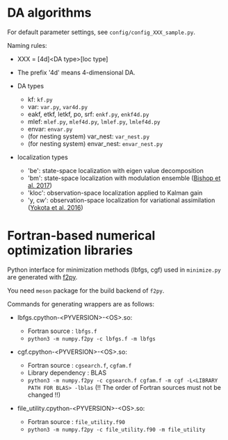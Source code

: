 # DA algorithms

For default parameter settings, see `config/config_XXX_sample.py`. 

Naming rules: 

- XXX = \[4d\]\<DA type\>\[loc type\]

- The prefix '4d' means 4-dimensional DA.

- DA types

    * kf: `kf.py`
    * var: `var.py`, `var4d.py`
    * eakf, etkf, letkf, po, srf: `enkf.py`, `enkf4d.py`
    * mlef: `mlef.py`, `mlef4d.py`, `lmlef.py`, `lmlef4d.py`
    * envar: `envar.py`
    * (for nesting system) var_nest: `var_nest.py`
    * (for nesting system) envar_nest: `envar_nest.py`

- localization types

    * 'be': state-space localization with eigen value decomposition
    * 'bm': state-space localization with modulation ensemble ([Bishop et al. 2017](https://doi.org/10.1175/MWR-D-17-0102.1))
    * 'kloc': observation-space localization applied to Kalman gain
    * 'y, cw': observation-space localization for variational assimilation ([Yokota et al. 2016](https://doi.org/10.2151/sola.2016-019))

# Fortran-based numerical optimization libraries

Python interface for minimization methods (lbfgs, cgf) used in `minimize.py` 
are generated with [f2py](https://numpy.org/doc/stable/f2py/index.html).

You need `meson` package for the build backend of `f2py`.

Commands for generating wrappers are as follows:

* lbfgs.cpython-\<PYVERSION\>-\<OS\>.so: 

    + Fortran source : `lbfgs.f`
    + `python3 -m numpy.f2py -c lbfgs.f -m lbfgs`

* cgf.cpython-\<PYVERSION\>-\<OS\>.so:

    + Fortran source : `cgsearch.f`, `cgfam.f`
    + Library dependency : BLAS
    + `python3 -m numpy.f2py -c cgsearch.f cgfam.f -m cgf -L<LIBRARY PATH FOR BLAS> -lblas` (!! The order of Fortran sources must not be changed !!)

* file_utility.cpython-\<PYVERSION\>-\<OS\>.so:

    + Fortran source : `file_utility.f90`
    + `python3 -m numpy.f2py -c file_utility.f90 -m file_utility`
